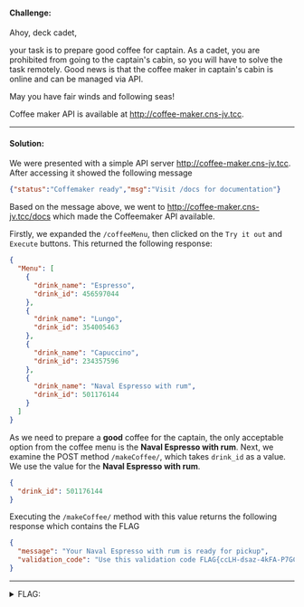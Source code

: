 #### Challenge:

Ahoy, deck cadet,

your task is to prepare good coffee for captain. As a cadet, you are prohibited from going to the captain's cabin, so you will have to solve the task remotely. Good news is that the coffee maker in captain's cabin is online and can be managed via API. 

May you have fair winds and following seas!

Coffee maker API is available at <a href="http://coffee-maker.cns-jv.tcc" target="_blank">http:&#47;&#47;coffee-maker.cns-jv.tcc</a>.

---

#### Solution:
We were presented with a simple API server <a href="http://coffee-maker.cns-jv.tcc" target="_blank">http:&#47;&#47;coffee-maker.cns-jv.tcc</a>. After accessing it showed the following message
```json
{"status":"Coffemaker ready","msg":"Visit /docs for documentation"}
```
Based on the message above, we went to <a href="http://coffee-maker.cns-jv.tcc/docs" target="_blank">http:&#47;&#47;coffee-maker.cns-jv.tcc/docs</a> which made the Coffeemaker API available.

Firstly, we expanded the `/coffeeMenu`, then clicked on the `Try it out` and `Execute` buttons. This returned the following response:
```json
{
  "Menu": [
    {
      "drink_name": "Espresso",
      "drink_id": 456597044
    },
    {
      "drink_name": "Lungo",
      "drink_id": 354005463
    },
    {
      "drink_name": "Capuccino",
      "drink_id": 234357596
    },
    {
      "drink_name": "Naval Espresso with rum",
      "drink_id": 501176144
    }
  ]
}
```


As we need to prepare a **good** coffee for the captain, the only acceptable option from the coffee menu is the **Naval Espresso with rum**.
Next, we examine the POST method `/makeCoffee/`, which takes `drink_id` as a value. We use the value for the **Naval Espresso with rum**.
```json
{
  "drink_id": 501176144
}
```

Executing the `/makeCoffee/` method with this value returns the following response which contains the FLAG
```json
{
  "message": "Your Naval Espresso with rum is ready for pickup",
  "validation_code": "Use this validation code FLAG{ccLH-dsaz-4kFA-P7GC}".
}
```


---
<details><summary>FLAG:</summary>

```
FLAG{ccLH-dsaz-4kFA-P7GC}
```

</details>
<br/>
